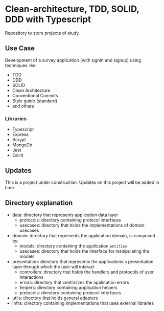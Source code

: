 # Clean-architecture, TDD, SOLID, DDD with Typescript

Repository to store projects of study.

## Use Case

Development of a survey application (with signIn and signup) using techniques like:

- TDD
- DDD
- SOLID
- Clean Architecture
- Conventional Commits
- Style guide (standard)
- and others

### Libraries

- Typescript
- Express
- Bcrypt
- MongoDb
- Jest
- Eslint

## Updates

This is a project under construction.
Updates on this project will be added in time.

## Directory explanation

- data: directory that represents application data layer
  - protocols: directory containing protocol interfaces
  - usecases: directory that holds the implementations of domain usecases
- domain: directory that represents the application domain, is composed by:
  - models: directory containing the application `entities`
  - usecases: directory that holds the interface for manipulating the models
- presentation: directory that represents the applications's presentation layer through which the user will interact
  - controllers: directory that holds the handlers and protocols of user interactions
  - errors: directory that centralizes the application errors
  - helpers: directory containing application helpers
  - protocols: directory containing protocol interfaces
- utils: directory that holds general adapters
- infra: directory containing implementations that uses external libraries

